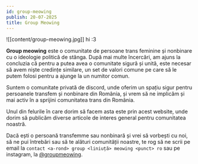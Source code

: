 ```yaml
---
id: group-meowing
publish: 20-07-2025
title: Group Meowing
---
```


![[content/group-meowing.jpg]] hi :3

**Group meowing** este o comunitate de persoane trans feminine și nonbinare cu o ideologie politică de stânga. După mai multe încercări, am ajuns la concluzia că pentru a putea avea o comunitate sigură și unită, este necesar să avem niște credințe similare, un set de valori comune pe care să le putem folosi pentru a ajunge la un numitor comun.

Suntem o comunitate privată de discord, unde oferim un spațiu sigur pentru persoanele transfem și nonbinare din România, și vrem să ne implicăm și mai activ în a sprijini comunitatea trans din România.

Unul din felurile în care dorim să facem asta este prin acest website, unde dorim să publicăm diverse articole de interes general pentru comunitatea noastră.

Dacă ești o persoană transfemme sau nonbinară și vrei să vorbești cu noi, să ne pui întrebări sau să te alături comunității noastre, te rog să ne scrii pe email la `contact <a-rond> group <liniuță> meowing <punct> ro` sau pe instagram, la [@groupmeowing](https://www.instagram.com/groupmeowing/).

